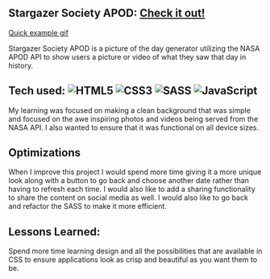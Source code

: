 ## Stargazer Society APOD: <a href="https://stargazer-apod.netlify.app" target="_blank">Check it out!</a>
<a href="https://i.ibb.co/rxbbwrh/stargazer-gif.gif" target="_blank"> Quick example gif</a>

Stargazer Society APOD is a picture of the day generator utilizing the NASA APOD API  to show users a picture or video of what they saw that day in history.



## Tech used: ![HTML5](https://img.shields.io/badge/html5-%23E34F26.svg?style=for-the-badge&logo=html5&logoColor=white) ![CSS3](https://img.shields.io/badge/css3-%231572B6.svg?style=for-the-badge&logo=css3&logoColor=white)	![SASS](https://img.shields.io/badge/SASS-hotpink.svg?style=for-the-badge&logo=SASS&logoColor=white) ![JavaScript](https://img.shields.io/badge/javascript-%23323330.svg?style=for-the-badge&logo=javascript&logoColor=%23F7DF1E)

My learning was focused on making a clean background that was simple and focused on the awe inspiring photos and videos being served from the NASA API. I also wanted to ensure that it was functional on all device sizes.

## Optimizations

When I improve this project I would spend more time giving it a more unique look along with a button to go back and choose another date rather than having to refresh each time.
I would also like to add a sharing functionality to share the content on social media as well. I would also like to go back and refactor the SASS to make it more efficient.

## Lessons Learned:

Spend more time learning design and all the possibilities that are available in CSS to ensure applications look as crisp and beautiful as you want them to be. 
